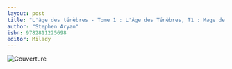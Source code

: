 ```yaml
---
layout: post
title: "L'âge des ténèbres - Tome 1 : L'Âge des Ténèbres, T1 : Mage de guerre (Prix Hellfest Inferno 2017)"
author: "Stephen Aryan"
isbn: 9782811225698
editor: Milady
---
```


![Couverture](/img/9782811225698.jpg)